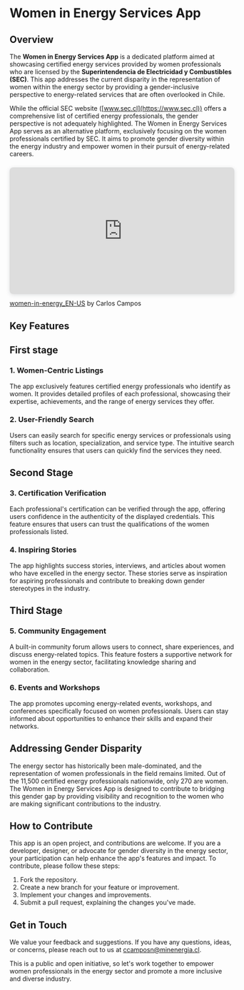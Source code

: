 # Women in Energy Services App

## Overview

The **Women in Energy Services App** is a dedicated platform aimed at showcasing certified
energy services provided by women professionals who are licensed by the **Superintendencia
de Electricidad y Combustibles (SEC)**. This app addresses the current disparity in the
representation of women within the energy sector by providing a gender-inclusive
perspective to energy-related services that are often overlooked in Chile.

While the official SEC website ([www.sec.cl](https://www.sec.cl)) offers a comprehensive
list of certified energy professionals, the gender perspective is not adequately
highlighted. The Women in Energy Services App serves as an alternative platform,
exclusively focusing on the women professionals certified by SEC. It aims to promote
gender diversity within the energy industry and empower women in their pursuit of
energy-related careers.

<div style="position: relative; width: 100%; height: 0; padding-top: 56.2500%;
 padding-bottom: 0; box-shadow: 0 2px 8px 0 rgba(63,69,81,0.16); margin-top: 1.6em; margin-bottom: 0.9em; overflow: hidden;
 border-radius: 8px; will-change: transform;">
  <iframe loading="lazy" style="position: absolute; width: 100%; height: 100%; top: 0; left: 0; border: none; padding: 0;margin: 0;"
    src="https:&#x2F;&#x2F;www.canva.com&#x2F;design&#x2F;DAFzk94eFto&#x2F;view?embed" allowfullscreen="allowfullscreen" allow="fullscreen">
  </iframe>
</div>
<a href="https:&#x2F;&#x2F;www.canva.com&#x2F;design&#x2F;DAFzk94eFto&#x2F;view?utm_content=DAFzk94eFto&amp;utm_campaign=designshare&amp;utm_medium=embeds&amp;utm_source=link" target="_blank" rel="noopener">women-in-energy_EN-US</a> by Carlos Campos

## Key Features

## First stage

### 1. Women-Centric Listings

The app exclusively features certified energy professionals who identify as women. It
provides detailed profiles of each professional, showcasing their expertise, achievements,
and the range of energy services they offer.

### 2. User-Friendly Search

Users can easily search for specific energy services or professionals using filters such
as location, specialization, and service type. The intuitive search functionality ensures
that users can quickly find the services they need.

## Second Stage

### 3. Certification Verification

Each professional's certification can be verified through the app, offering users
confidence in the authenticity of the displayed credentials. This feature ensures that
users can trust the qualifications of the women professionals listed.

### 4. Inspiring Stories

The app highlights success stories, interviews, and articles about women who have excelled
in the energy sector. These stories serve as inspiration for aspiring professionals and
contribute to breaking down gender stereotypes in the industry.

## Third Stage

### 5. Community Engagement

A built-in community forum allows users to connect, share experiences, and discuss
energy-related topics. This feature fosters a supportive network for women in the energy
sector, facilitating knowledge sharing and collaboration.

### 6. Events and Workshops

The app promotes upcoming energy-related events, workshops, and conferences specifically
focused on women professionals. Users can stay informed about opportunities to enhance
their skills and expand their networks.

## Addressing Gender Disparity

The energy sector has historically been male-dominated, and the representation of women
professionals in the field remains limited. Out of the 11,500 certified energy
professionals nationwide, only 270 are women. The Women in Energy Services App is designed
to contribute to bridging this gender gap by providing visibility and recognition to the
women who are making significant contributions to the industry.

## How to Contribute

This app is an open project, and contributions are welcome. If you are a developer,
designer, or advocate for gender diversity in the energy sector, your participation can
help enhance the app's features and impact. To contribute, please follow these steps:

1. Fork the repository.
2. Create a new branch for your feature or improvement.
3. Implement your changes and improvements.
4. Submit a pull request, explaining the changes you've made.

## Get in Touch

We value your feedback and suggestions. If you have any questions, ideas, or concerns,
please reach out to us at [ccamposn@minenergia.cl](mailto:ccamposn@minenergia.cl).

This is a public and open initiative, so let's work together to empower women
professionals in the energy sector and promote a more inclusive and diverse industry.
